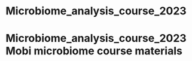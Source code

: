 # Microbiome_analysis_course_2023
# Microbiome_analysis_course_2023 Mobi microbiome course materials
